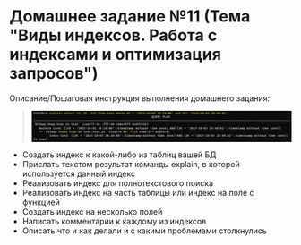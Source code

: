 # Домашнее задание №11 (Тема "Виды индексов. Работа с индексами и оптимизация запросов")

Описание/Пошаговая инструкция выполнения домашнего задания:

> <img src="pic/2_1.JPG" align="center" />

* Создать индекс к какой-либо из таблиц вашей БД
* Прислать текстом результат команды explain, в которой используется данный индекс
* Реализовать индекс для полнотекстового поиска
* Реализовать индекс на часть таблицы или индекс на поле с функцией
* Создать индекс на несколько полей
* Написать комментарии к каждому из индексов
* Описать что и как делали и с какими проблемами столкнулись

  
